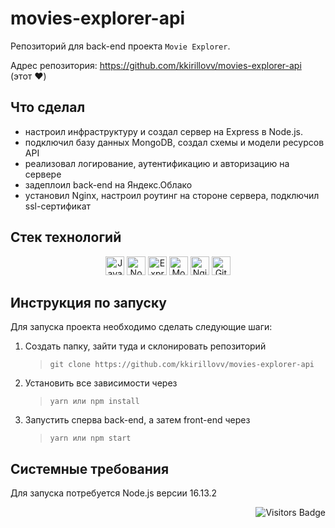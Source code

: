 # movies-explorer-api
Репозиторий для back-end проекта `Movie Explorer`.

Адрес репозитория: https://github.com/kkirillovv/movies-explorer-api (этот ❤️)

## Что сделал
<ul>
  <li>настроил инфраструктуру и создал сервер на Express в Node.js.</li>
  <li>подключил базу данных MongoDB, создал схемы и модели ресурсов API</li>
  <li>реализовал логирование, аутентификацию и авторизацию на сервере</li>
  <li>задеплоил back-end на Яндекс.Облако</li>
  <li>установил Nginx, настроил роутинг на стороне сервера, подключил ssl-сертификат</li>
</ul>

## Стек технологий
<div align="center">
  <img alt="JavaScript" src="https://img.shields.io/badge/JavaScript-grey?logo=JavaScript&logoColor=black&labelColor=f0b354" height=30>
  <img alt="Node.js" src="https://img.shields.io/badge/Node.js-grey?logo=Node.js&logoColor=black&labelColor=f0b354" height=30>
  <img alt="Express" src="https://img.shields.io/badge/Express-grey?logo=Express&logoColor=black&labelColor=f0b354" height=30>
  <img alt="MongoDB" src="https://img.shields.io/badge/MongoDB-grey?logo=MongoDB&logoColor=black&labelColor=f0b354" height=30>
  <img alt="Nginx" src="https://img.shields.io/badge/Nginx-grey?logo=Nginx&logoColor=black&labelColor=f0b354" height=30>
  <img alt="GitHub" src="https://img.shields.io/badge/GitHub-grey?logo=GitHub&logoColor=black&labelColor=f0b354" height=30>
</div>

## Инструкция по запуску
Для запуска проекта необходимо сделать следующие шаги:

1. Создать папку, зайти туда и склонировать репозиторий
   > `git clone https://github.com/kkirillovv/movies-explorer-api`
2. Установить все зависимости через
   > `yarn или npm install`
3. Запустить сперва back-end, а затем front-end через
   > `yarn или npm start`

## Системные требования
Для запуска потребуется Node.js версии 16.13.2

<div align="right">
  <p align="right">
    <img src="https://api.visitorbadge.io/api/visitors?path=https%3A%2F%2Fgithub.com%2Fkkirillovv%2Fmovies-explorer-api&countColor=%23f0b354" alt="Visitors Badge" />
  </p>
</div>

